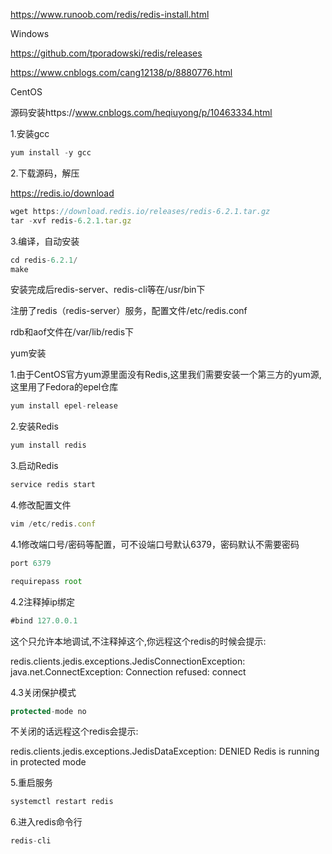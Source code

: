 https://www.runoob.com/redis/redis-install.html



Windows

https://github.com/tporadowski/redis/releases

https://www.cnblogs.com/cang12138/p/8880776.html





CentOS



源码安装https://www.cnblogs.com/heqiuyong/p/10463334.html

1.安装gcc

```javascript
yum install -y gcc
```

2.下载源码，解压

https://redis.io/download

```javascript
wget https://download.redis.io/releases/redis-6.2.1.tar.gz
tar -xvf redis-6.2.1.tar.gz
```

3.编译，自动安装

```javascript
cd redis-6.2.1/
make
```

安装完成后redis-server、redis-cli等在/usr/bin下

注册了redis（redis-server）服务，配置文件/etc/redis.conf

rdb和aof文件在/var/lib/redis下





yum安装

1.由于CentOS官方yum源里面没有Redis,这里我们需要安装一个第三方的yum源,这里用了Fedora的epel仓库

```javascript
yum install epel-release
```

2.安装Redis

```javascript
yum install redis
```

3.启动Redis

```javascript
service redis start
```

4.修改配置文件

```javascript
vim /etc/redis.conf
```

4.1修改端口号/密码等配置，可不设端口号默认6379，密码默认不需要密码

```javascript
port 6379
```



```javascript
requirepass root
```

4.2注释掉ip绑定

```javascript
#bind 127.0.0.1
```

这个只允许本地调试,不注释掉这个,你远程这个redis的时候会提示:

redis.clients.jedis.exceptions.JedisConnectionException: java.net.ConnectException: Connection refused: connect

4.3关闭保护模式

```javascript
protected-mode no
```

不关闭的话远程这个redis会提示:

redis.clients.jedis.exceptions.JedisDataException: DENIED Redis is running in protected mode

5.重启服务

```javascript
systemctl restart redis
```

6.进入redis命令行

```javascript
redis-cli
```

